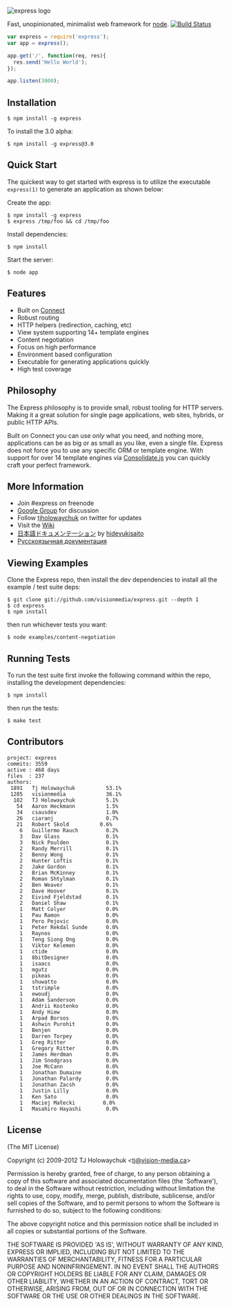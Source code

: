 ![express logo](http://f.cl.ly/items/0V2S1n0K1i3y1c122g04/Screen%20Shot%202012-04-11%20at%209.59.42%20AM.png)

  Fast, unopinionated, minimalist web framework for [node](http://nodejs.org). [![Build Status](https://secure.travis-ci.org/visionmedia/express.png)](http://travis-ci.org/visionmedia/express)

```js
var express = require('express');
var app = express();

app.get('/', function(req, res){
  res.send('Hello World');
});

app.listen(3000);
```

## Installation

    $ npm install -g express

 To install the 3.0 alpha:
 
    $ npm install -g express@3.0

## Quick Start

 The quickest way to get started with express is to utilize the executable `express(1)` to generate an application as shown below:

 Create the app:

    $ npm install -g express
    $ express /tmp/foo && cd /tmp/foo

 Install dependencies:

    $ npm install

 Start the server:

    $ node app

## Features

  * Built on [Connect](http://github.com/senchalabs/connect)
  * Robust routing
  * HTTP helpers (redirection, caching, etc)
  * View system supporting 14+ template engines
  * Content negotiation
  * Focus on high performance
  * Environment based configuration
  * Executable for generating applications quickly
  * High test coverage

## Philosophy

  The Express philosophy is to provide small, robust tooling for HTTP servers. Making
  it a great solution for single page applications, web sites, hybrids, or public
  HTTP APIs.
  
  Built on Connect you can use _only_ what you need, and nothing more, applications
  can be as big or as small as you like, even a single file. Express does
  not force you to use any specific ORM or template engine. With support for over
  14 template engines via [Consolidate.js](http://github.com/visionmedia/consolidate.js)
  you can quickly craft your perfect framework.

## More Information

  * Join #express on freenode
  * [Google Group](http://groups.google.com/group/express-js) for discussion
  * Follow [tjholowaychuk](http://twitter.com/tjholowaychuk) on twitter for updates
  * Visit the [Wiki](http://github.com/visionmedia/express/wiki)
  * [日本語ドキュメンテ一ション](http://hideyukisaito.com/doc/expressjs/) by [hideyukisaito](https://github.com/hideyukisaito)
  * [Русскоязычная документация](http://express-js.ru/)

## Viewing Examples

Clone the Express repo, then install the dev dependencies to install all the example / test suite deps:

    $ git clone git://github.com/visionmedia/express.git --depth 1
    $ cd express
    $ npm install

then run whichever tests you want:

    $ node examples/content-negotiation

## Running Tests

To run the test suite first invoke the following command within the repo, installing the development dependencies:

    $ npm install

then run the tests:

    $ make test

## Contributors

```
project: express
commits: 3559
active : 468 days
files  : 237
authors: 
 1891	Tj Holowaychuk          53.1%
 1285	visionmedia             36.1%
  182	TJ Holowaychuk          5.1%
   54	Aaron Heckmann          1.5%
   34	csausdev                1.0%
   26	ciaranj                 0.7%
   21	Robert Skold          0.6%
    6	Guillermo Rauch         0.2%
    3	Dav Glass               0.1%
    3	Nick Poulden            0.1%
    2	Randy Merrill           0.1%
    2	Benny Wong              0.1%
    2	Hunter Loftis           0.1%
    2	Jake Gordon             0.1%
    2	Brian McKinney          0.1%
    2	Roman Shtylman          0.1%
    2	Ben Weaver              0.1%
    2	Dave Hoover             0.1%
    2	Eivind Fjeldstad        0.1%
    2	Daniel Shaw             0.1%
    1	Matt Colyer             0.0%
    1	Pau Ramon               0.0%
    1	Pero Pejovic            0.0%
    1	Peter Rekdal Sunde      0.0%
    1	Raynos                  0.0%
    1	Teng Siong Ong          0.0%
    1	Viktor Kelemen          0.0%
    1	ctide                   0.0%
    1	8bitDesigner            0.0%
    1	isaacs                  0.0%
    1	mgutz                   0.0%
    1	pikeas                  0.0%
    1	shuwatto                0.0%
    1	tstrimple               0.0%
    1	ewoudj                  0.0%
    1	Adam Sanderson          0.0%
    1	Andrii Kostenko         0.0%
    1	Andy Hiew               0.0%
    1	Arpad Borsos            0.0%
    1	Ashwin Purohit          0.0%
    1	Benjen                  0.0%
    1	Darren Torpey           0.0%
    1	Greg Ritter             0.0%
    1	Gregory Ritter          0.0%
    1	James Herdman           0.0%
    1	Jim Snodgrass           0.0%
    1	Joe McCann              0.0%
    1	Jonathan Dumaine        0.0%
    1	Jonathan Palardy        0.0%
    1	Jonathan Zacsh          0.0%
    1	Justin Lilly            0.0%
    1	Ken Sato                0.0%
    1	Maciej Małecki         0.0%
    1	Masahiro Hayashi        0.0%
```

## License 

(The MIT License)

Copyright (c) 2009-2012 TJ Holowaychuk &lt;tj@vision-media.ca&gt;

Permission is hereby granted, free of charge, to any person obtaining
a copy of this software and associated documentation files (the
'Software'), to deal in the Software without restriction, including
without limitation the rights to use, copy, modify, merge, publish,
distribute, sublicense, and/or sell copies of the Software, and to
permit persons to whom the Software is furnished to do so, subject to
the following conditions:

The above copyright notice and this permission notice shall be
included in all copies or substantial portions of the Software.

THE SOFTWARE IS PROVIDED 'AS IS', WITHOUT WARRANTY OF ANY KIND,
EXPRESS OR IMPLIED, INCLUDING BUT NOT LIMITED TO THE WARRANTIES OF
MERCHANTABILITY, FITNESS FOR A PARTICULAR PURPOSE AND NONINFRINGEMENT.
IN NO EVENT SHALL THE AUTHORS OR COPYRIGHT HOLDERS BE LIABLE FOR ANY
CLAIM, DAMAGES OR OTHER LIABILITY, WHETHER IN AN ACTION OF CONTRACT,
TORT OR OTHERWISE, ARISING FROM, OUT OF OR IN CONNECTION WITH THE
SOFTWARE OR THE USE OR OTHER DEALINGS IN THE SOFTWARE.
